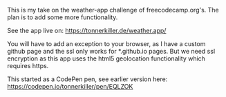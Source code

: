 
This is my take on the weather-app challenge of freecodecamp.org's. The
plan is to add some more functionality.

See the app live on: https://tonnerkiller.de/weather.app/

You will have to add an exception to your browser, as I have a custom
github page and the ssl only works for *.github.io pages.
But we need ssl encryption as this app uses the html5 geolocation
functionality which requires https.


This started as a CodePen pen, see earlier version here:
https://codepen.io/tonnerkiller/pen/EQLZOK
